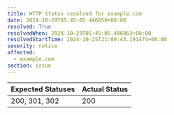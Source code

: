 ```yaml
---
title: HTTP Status resolved for example.com
date: 2024-10-29T05:45:05.446850+00:00
resolved: True
resolvedWhen: 2024-10-29T05:45:05.446863+00:00
resolvedStartTime: 2024-10-25T21:09:43.191474+00:00
severity: notice
affected:
  - example.com
section: issue
---
```


| Expected Statuses | Actual Status  |
|-------------------|----------------|
| 200, 301, 302 | 200 |
